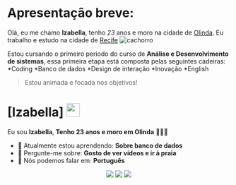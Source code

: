 # Apresentação breve:
Olá, eu me chamo **Izabella**, tenho *23* anos e moro na cidade de [Olinda](https://pt.wikipedia.org/wiki/Olinda). Eu trabalho e estudo na cidade de [Recife](https://pt.wikipedia.org/wiki/Recife)
![cachorro](https://media.tenor.com/j4INNtAxkEIAAAAM/cachorro-cachorrinho.gif)

Estou cursando o primeiro período do curso de **Análise e Desenvolvimento de sistemas**, essa primeira etapa está composta pelas seguintes cadeiras:
*Coding
*Banco de dados
*Design de interação
*Inovação
*English
>Estou animada e focada nos objetivos!

# [Izabella] <img src="https://github.com/TheDudeThatCode/TheDudeThatCode/blob/master/Assets/[cogumelo-mario-bros.gif]" width="30px">

Eu sou <strong>Izabella</strong>, <strong>Tenho 23 anos e moro em Olinda</strong> 👨🏻‍💻 

- 🚀 Atualmente estou aprendendo: <strong>Sobre banco de dados</strong> 
- 💬 Pergunte-me sobre: <strong>Gosto de ver vídeos e ir à praia</strong>
- 📣 Nós podemos falar em: <strong>Português</strong>

<div align="center">

  <a href="#" alt="Gmail">
    <img src="https://img.shields.io/badge/-Gmail-FF0000?style=flat-square&labelColor=FF0000&logo=gmail&logoColor=white&link=LINK-DO-SEU-EMAIL"/></a>

  <a href="#" alt="Linkedin">
    <img src="https://img.shields.io/badge/-Linkedin-0e76a8?style=flat-square&logo=Linkedin&logoColor=white&link=" /></a>

  <a href="#" alt="Instagram">
    <img src="https://img.shields.io/badge/-Instagram-DF0174?style=flat-square&labelColor=DF0174&logo=instagram&logoColor=white&link=LINK-DO-SEU-INSTAGRAM"/></a>

</div>
